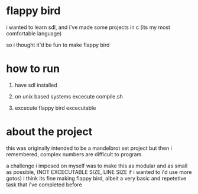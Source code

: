 # flappy bird

i wanted to learn sdl, and i've made some projects in c (its my most comfortable language)

so i thought it'd be fun to make flappy bird

# how to run

1. have sdl installed

2. on unix based systems excecute compile.sh

3. excecute flappy bird excecutable

# about the project

this was originally intended to be a mandelbrot set project but then i remembered, complex numbers are difficult to program.

a challenge i imposed on myself was to make this as modular and as small as possible, (NOT EXCECUTABLE SIZE, LINE SIZE if i wanted to i'd use more gotos)
i think its fine making flappy bird, albeit a very basic and repetetive task that i've completed before
